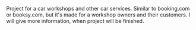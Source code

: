 Project for a car workshops and other car services. Similar to booking.com or booksy.com, but it's made for a workshop owners and their customers. I will give more information, when project will be finished.
